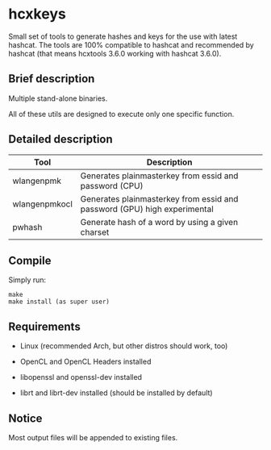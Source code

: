 hcxkeys
==============

Small set of tools to generate hashes and keys for the use with
latest hashcat. The tools are 100% compatible to hashcat
and recommended by hashcat (that means hcxtools 3.6.0 working with
hashcat 3.6.0).


Brief description
--------------

Multiple stand-alone binaries.

All of these utils are designed to execute only one specific function.


Detailed description
--------------

| Tool           | Description                                                                                          |
| -------------- | ---------------------------------------------------------------------------------------------------- |
| wlangenpmk     | Generates plainmasterkey from essid and password (CPU)                                               |
| wlangenpmkocl  | Generates plainmasterkey from essid and password (GPU)    high experimental                          |
| pwhash         | Generate hash of a word by using a given charset                                                     |


Compile
--------------

Simply run:

```
make
make install (as super user)
```


Requirements
--------------

* Linux (recommended Arch, but other distros should work, too)

* OpenCL and OpenCL Headers installed

* libopenssl and openssl-dev installed

* librt and librt-dev installed (should be installed by default)


Notice
--------------

Most output files will be appended to existing files.


